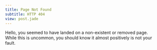 ```yaml
---
title: Page Not Found
subtitle: HTTP 404
view: post.jade
---
```


Hello, you seemed to have landed on a non-existent or removed page. While this is uncommon, you should know it almost positively is not your fault.
